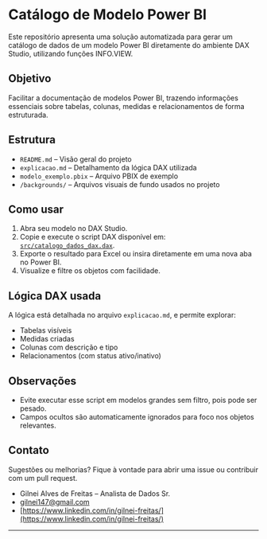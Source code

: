 # Catálogo de Modelo Power BI

Este repositório apresenta uma solução automatizada para gerar um catálogo de dados de um modelo Power BI diretamente do ambiente DAX Studio, utilizando funções INFO.VIEW.

## Objetivo

Facilitar a documentação de modelos Power BI, trazendo informações essenciais sobre tabelas, colunas, medidas e relacionamentos de forma estruturada.

## Estrutura

- `README.md` – Visão geral do projeto
- `explicacao.md` – Detalhamento da lógica DAX utilizada
- `modelo_exemplo.pbix` – Arquivo PBIX de exemplo
- `/backgrounds/` – Arquivos visuais de fundo usados no projeto

## Como usar

1. Abra seu modelo no DAX Studio.
2. Copie e execute o script DAX disponível em: [`src/catalogo_dados_dax.dax`](src/catalogo_dados_dax.dax).
3. Exporte o resultado para Excel ou insira diretamente em uma nova aba no Power BI.
4. Visualize e filtre os objetos com facilidade.

## Lógica DAX usada

A lógica está detalhada no arquivo `explicacao.md`, e permite explorar:
- Tabelas visíveis
- Medidas criadas
- Colunas com descrição e tipo
- Relacionamentos (com status ativo/inativo)

## Observações

- Evite executar esse script em modelos grandes sem filtro, pois pode ser pesado.
- Campos ocultos são automaticamente ignorados para foco nos objetos relevantes.

## Contato
Sugestões ou melhorias? Fique à vontade para abrir uma issue ou contribuir com um pull request.
- Gilnei Alves de Freitas – Analista de Dados Sr.
- [gilnei147@gmail.com](gilnei147@gmail.com)
- [https://www.linkedin.com/in/gilnei-freitas/](https://www.linkedin.com/in/gilnei-freitas/)

---
